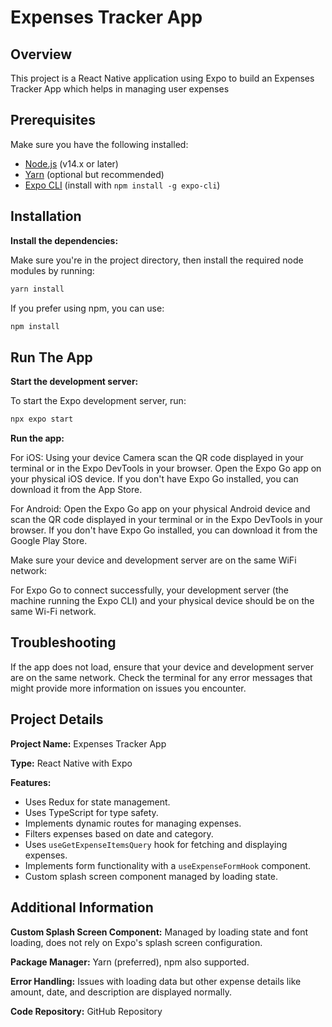 # Expenses Tracker App

## Overview

This project is a React Native application using Expo to build an Expenses Tracker App which helps in managing user expenses

## Prerequisites

Make sure you have the following installed:

- [Node.js](https://nodejs.org/) (v14.x or later)
- [Yarn](https://classic.yarnpkg.com/en/docs/install/) (optional but recommended)
- [Expo CLI](https://docs.expo.dev/get-started/installation/) (install with `npm install -g expo-cli`)

## Installation

**Install the dependencies:**

Make sure you're in the project directory, then install the required node modules by running:

```bash
yarn install
```

If you prefer using npm, you can use:

```bash
npm install
```

## Run The App

**Start the development server:**

To start the Expo development server, run:

```bash
npx expo start
```

**Run the app:**

For iOS: Using your device Camera scan the QR code displayed in your terminal or in the Expo DevTools in your browser. Open the Expo Go app on your physical iOS device. If you don't have Expo Go installed, you can download it from the App Store.

For Android: Open the Expo Go app on your physical Android device and scan the QR code displayed in your terminal or in the Expo DevTools in your browser. If you don't have Expo Go installed, you can download it from the Google Play Store.

Make sure your device and development server are on the same WiFi network:

For Expo Go to connect successfully, your development server (the machine running the Expo CLI) and your physical device should be on the same Wi-Fi network.

## Troubleshooting

If the app does not load, ensure that your device and development server are on the same network. Check the terminal for any error messages that might provide more information on issues you encounter.

## Project Details

**Project Name:** Expenses Tracker App

**Type:** React Native with Expo

**Features:**

- Uses Redux for state management.
- Uses TypeScript for type safety.
- Implements dynamic routes for managing expenses.
- Filters expenses based on date and category.
- Uses `useGetExpenseItemsQuery` hook for fetching and displaying expenses.
- Implements form functionality with a `useExpenseFormHook` component.
- Custom splash screen component managed by loading state.

## Additional Information

**Custom Splash Screen Component:** Managed by loading state and font loading, does not rely on Expo's splash screen configuration.

**Package Manager:** Yarn (preferred), npm also supported.

**Error Handling:** Issues with loading data but other expense details like amount, date, and description are displayed normally.

**Code Repository:** GitHub Repository
